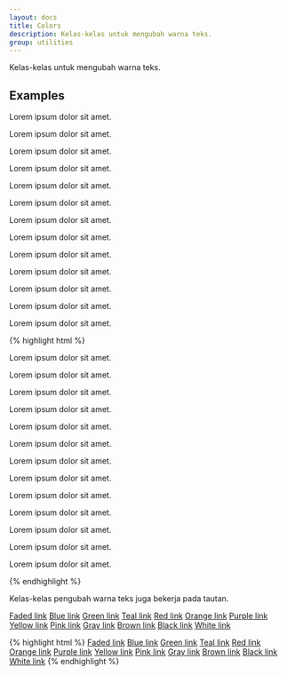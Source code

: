 ```yaml
---
layout: docs
title: Colors
description: Kelas-kelas untuk mengubah warna teks.
group: utilities
---
```


Kelas-kelas untuk mengubah warna teks.

## Examples

<div class="bd-example bg-inverse">
  <p class="text-faded">Lorem ipsum dolor sit amet.</p>
  <p class="text-blue">Lorem ipsum dolor sit amet.</p>
  <p class="text-green">Lorem ipsum dolor sit amet.</p>
  <p class="text-teal">Lorem ipsum dolor sit amet.</p>
  <p class="text-red">Lorem ipsum dolor sit amet.</p>
  <p class="text-orange">Lorem ipsum dolor sit amet.</p>
  <p class="text-purple">Lorem ipsum dolor sit amet.</p>
  <p class="text-yellow">Lorem ipsum dolor sit amet.</p>
  <p class="text-pink">Lorem ipsum dolor sit amet.</p>
  <p class="text-gray">Lorem ipsum dolor sit amet.</p>
  <p class="text-brown">Lorem ipsum dolor sit amet.</p>
  <p class="text-black">Lorem ipsum dolor sit amet.</p>
  <p class="text-white">Lorem ipsum dolor sit amet.</p>
</div>

{% highlight html %}
<p class="text-faded">Lorem ipsum dolor sit amet.</p>
<p class="text-blue">Lorem ipsum dolor sit amet.</p>
<p class="text-green">Lorem ipsum dolor sit amet.</p>
<p class="text-teal">Lorem ipsum dolor sit amet.</p>
<p class="text-red">Lorem ipsum dolor sit amet.</p>
<p class="text-orange">Lorem ipsum dolor sit amet.</p>
<p class="text-purple">Lorem ipsum dolor sit amet.</p>
<p class="text-yellow">Lorem ipsum dolor sit amet.</p>
<p class="text-pink">Lorem ipsum dolor sit amet.</p>
<p class="text-gray">Lorem ipsum dolor sit amet.</p>
<p class="text-brown">Lorem ipsum dolor sit amet.</p>
<p class="text-black">Lorem ipsum dolor sit amet.</p>
<p class="text-white">Lorem ipsum dolor sit amet.</p>
{% endhighlight %}

Kelas-kelas pengubah warna teks juga bekerja pada tautan.

<div class="bd-example bg-inverse">
  <a href="#" class="text-faded">Faded link</a>
  <a href="#" class="text-blue">Blue link</a>
  <a href="#" class="text-green">Green link</a>
  <a href="#" class="text-teal">Teal link</a>
  <a href="#" class="text-red">Red link</a>
  <a href="#" class="text-orange">Orange link</a>
  <a href="#" class="text-purple">Purple link</a>
  <a href="#" class="text-yellow">Yellow link</a>
  <a href="#" class="text-pink">Pink link</a>
  <a href="#" class="text-gray">Gray link</a>
  <a href="#" class="text-brown">Brown link</a>
  <a href="#" class="text-black">Black link</a>
  <a href="#" class="text-white">White link</a>
</div>

{% highlight html %}
<a href="#" class="text-faded">Faded link</a>
<a href="#" class="text-blue">Blue link</a>
<a href="#" class="text-green">Green link</a>
<a href="#" class="text-teal">Teal link</a>
<a href="#" class="text-red">Red link</a>
<a href="#" class="text-orange">Orange link</a>
<a href="#" class="text-purple">Purple link</a>
<a href="#" class="text-yellow">Yellow link</a>
<a href="#" class="text-pink">Pink link</a>
<a href="#" class="text-gray">Gray link</a>
<a href="#" class="text-brown">Brown link</a>
<a href="#" class="text-black">Black link</a>
<a href="#" class="text-white">White link</a>
{% endhighlight %}
